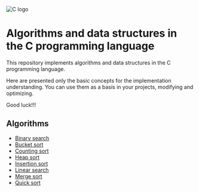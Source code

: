 ![C logo](https://cdn.jsdelivr.net/npm/@programming-languages-logos/c@0.0.3/c.svg)

# Algorithms and data structures in the C programming language
This repository implements algorithms and data structures in the C programming language.  

Here are presented only the basic concepts for the implementation  understanding. You can use them as a basis in your projects, modifying and optimizing.

Good luck!!!

## Algorithms

- [Binary search](algorithms/binarySearch/main.c)
- [Bucket sort](algorithms/bucketSort/main.c)
- [Counting sort](algorithms/countingSort/main.c)
- [Heap sort](algorithms/heapSort/main.c)
- [Insertion sort](algorithms/insertionSort/main.c)
- [Linear search](algorithms/linearSearch/main.c)
- [Merge sort](algorithms/mergeSort/main.c)
- [Quick sort](algorithms/quickSort/main.c)